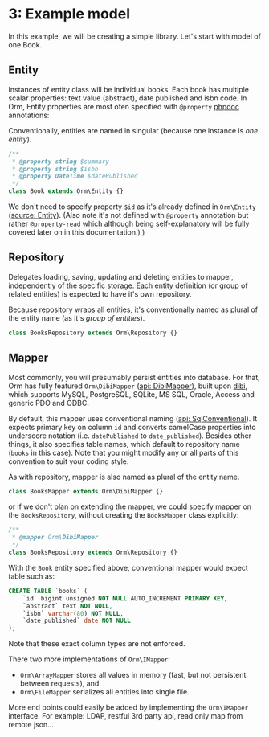 3: Example model
================

In this example, we will be creating a simple library. Let's start with model of one Book.

Entity
------

Instances of entity class will be individual books. Each book has multiple scalar properties: text value (abstract), date published and isbn code. In Orm, Entity properties are most ofen specified with `@property` [phpdoc] annotations:

Conventionally, entities are named in singular (because one instance is *one entity*).

```php
/**
 * @property string $summary
 * @property string $isbn
 * @property DateTime $datePublished
 */
class Book extends Orm\Entity {}
```

We don't need to specify property `$id` as it's already defined in `Orm\Entity` ([source: Entity]). (Also note it's not defined with `@property` annotation but rather `@property-read` which although being self-explanatory will be fully covered later on in this documentation.)
)

Repository
----------

Delegates loading, saving, updating and deleting entities to mapper, independently of the specific storage. Each entity definition (or group of related entities) is expected to have it's own repository.

Because repository wraps all entities, it's conventionally named as plural of the entity name (as it's *group of entities*).

```php
class BooksRepository extends Orm\Repository {}
```

Mapper
------
Most commonly, you will presumably persist entities into database. For that, Orm has fully featured `Orm\DibiMapper` ([api: DibiMapper]), built upon [dibi], which supports MySQL, PostgreSQL, SQLite, MS SQL, Oracle, Access and generic PDO and ODBC.

By default, this mapper uses conventional naming ([api: SqlConventional]). It expects primary key on column `id` and converts camelCase properties into underscore notation (i.e. `datePublished` to `date_published`). Besides other things, it also specifies table names, which default to repository name (`books` in this case). Note that you might modify any or all parts of this convention to suit your coding style.

As with repository, mapper is also named as plural of the entity name.

```php
class BooksMapper extends Orm\DibiMapper {}
```

or if we don't plan on extending the mapper, we could specify mapper on the `BooksRepository`, without creating the `BooksMapper` class explicitly:
```php
/**
 * @mapper Orm\DibiMapper
 */
class BooksRepository extends Orm\Repository {}
```

With the `Book` entity specified above, conventional mapper would expect table such as:
```sql
CREATE TABLE `books` (
	`id` bigint unsigned NOT NULL AUTO_INCREMENT PRIMARY KEY,
	`abstract` text NOT NULL,
	`isbn` varchar(80) NOT NULL,
	`date_published` date NOT NULL
);
```
Note that these exact column types are not enforced.

There two more implementations of `Orm\IMapper`:
* `Orm\ArrayMapper` stores all values in memory (fast, but not persistent between requests), and
* `Orm\FileMapper` serializes all entities into single file.

More end points could easily be added by implementing the `Orm\IMapper` interface. For example: LDAP, restful 3rd party api, read only map from remote json...

[phpdoc]: http://www.phpdoc.org/docs/latest/for-users/introduction/definitions.html "Example phpdoc definitions"
[source: Entity]: http://orm.petrprochazka.com/api/v0.4.0-RC7/php53/source-class-Orm.Entity.html#15 "source of class Orm\Entity"
[api: DibiMapper]: http://orm.petrprochazka.com/api/v0.4.0-RC7/php53/class-Orm.DibiMapper.html "api of class Orm\DibiMapper"
[api: SqlConventional]: http://orm.petrprochazka.com/api/v0.4.0-RC7/php53/class-Orm.SqlConventional.html "api of class Orm\SqlConventional"
[dibi]: http://dibiphp.com/ "Dibi is Database Abstraction Library for PHP 5."
